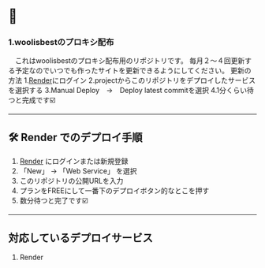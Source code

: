 # 🚀

### 1.woolisbestのプロキシ配布
　これはwoolisbestのプロキシ配布用のリポジトリです。
 毎月２～４回更新する予定なのでいつでも作ったサイトを更新できるようにしてください。
 更新の方法
 1.[Render](https://render.com/)にログイン
 2.projectからこのリポジトリをデプロイしたサービスを選択する
 3.Manual Deploy　→　Deploy latest commitを選択
 4.1分くらい待つと完成です☑️

---

## 🛠 Render でのデプロイ手順

1. [Render](https://render.com/) にログインまたは新規登録
2. 「New」 → 「Web Service」 を選択
3. このリポジトリの公開URLを入力
4. プランをFREEにして一番下のデプロイボタン的なとこを押す
5. 数分待つと完了です☑️

---

## 対応しているデプロイサービス

1. Render
